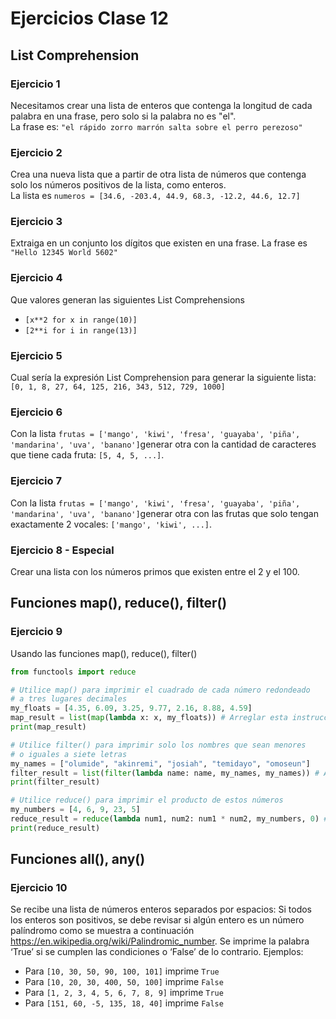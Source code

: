 # Ejercicios Clase 12

## List Comprehension

### Ejercicio 1
Necesitamos crear una lista de enteros que contenga la longitud de cada palabra en una frase, pero solo si la palabra no es "el".  
La frase es: `"el rápido zorro marrón salta sobre el perro perezoso"`

### Ejercicio 2
Crea una nueva lista que a partir de otra lista de números que contenga solo los números positivos de la lista, como enteros.  
La lista es `numeros = [34.6, -203.4, 44.9, 68.3, -12.2, 44.6, 12.7]`

### Ejercicio 3
Extraiga en un conjunto los dígitos que existen en una frase. La frase es `"Hello 12345 World 5602"`

### Ejercicio 4
Que valores generan las siguientes List Comprehensions
* `[x**2 for x in range(10)]`
* `[2**i for i in range(13)]`

### Ejercicio 5
Cual sería la expresión List Comprehension para generar la siguiente lista: `[0, 1, 8, 27, 64, 125, 216, 343, 512, 729, 1000]`

### Ejercicio 6
Con la lista `frutas = ['mango', 'kiwi', 'fresa', 'guayaba', 'piña', 'mandarina', 'uva', 'banano']`generar otra con la cantidad de caracteres que tiene cada fruta: `[5, 4, 5, ...]`.

### Ejercicio 7
Con la lista `frutas = ['mango', 'kiwi', 'fresa', 'guayaba', 'piña', 'mandarina', 'uva', 'banano']`generar otra con las frutas que solo tengan exactamente 2 vocales: `['mango', 'kiwi', ...]`.

### Ejercicio 8 - Especial 
Crear una lista con los números primos que existen entre el 2 y el 100.

## Funciones map(), reduce(), filter()
### Ejercicio 9
Usando las funciones map(), reduce(), filter()
```python
from functools import reduce 

# Utilice map() para imprimir el cuadrado de cada número redondeado
# a tres lugares decimales
my_floats = [4.35, 6.09, 3.25, 9.77, 2.16, 8.88, 4.59]
map_result = list(map(lambda x: x, my_floats)) # Arreglar esta instrucción
print(map_result)

# Utilice filter() para imprimir solo los nombres que sean menores
# o iguales a siete letras
my_names = ["olumide", "akinremi", "josiah", "temidayo", "omoseun"]
filter_result = list(filter(lambda name: name, my_names, my_names)) # Arreglar esta instrucción
print(filter_result)

# Utilice reduce() para imprimir el producto de estos números
my_numbers = [4, 6, 9, 23, 5]
reduce_result = reduce(lambda num1, num2: num1 * num2, my_numbers, 0) # Arreglar esta instrucción
print(reduce_result)
```

## Funciones all(), any()
### Ejercicio 10
Se recibe una lista de números enteros separados por espacios: Si todos los enteros son positivos, se debe revisar si algún entero es un número palíndromo como se muestra a continuación https://en.wikipedia.org/wiki/Palindromic_number. Se imprime la palabra ‘True’ si se cumplen las condiciones o ‘False’ de lo contrario.
Ejemplos:
* Para `[10, 30, 50, 90, 100, 101]` imprime `True`
* Para `[10, 20, 30, 400, 50, 100]` imprime `False`
* Para `[1, 2, 3, 4, 5, 6, 7, 8, 9]` imprime `True`
* Para `[151, 60, -5, 135, 18, 40]` imprime `False`